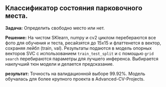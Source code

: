 ## Классификатор состояния парковочного места.

**Задача:** Определить свободно место или нет. 

**Решение:** На чистом SKlearn, numpy и cv2 циклом перебераются все фото для обучения и теста, ресайзятся до 15х15 и флаттенется в вектор, сохраняя лейбл (train, val). Результаты подаются в модель опорных векторов SVC с использованием `train_test_split` и с помощью `grid search` перебираются параметры для лучшего инференса. Выбирается наилучший тюн модели и делается предсказание. 

**результат:**
Точность на валидационной выборе 99.92%. Модель обучалась для более крупного проекта в Advanced-CV-Projects.
